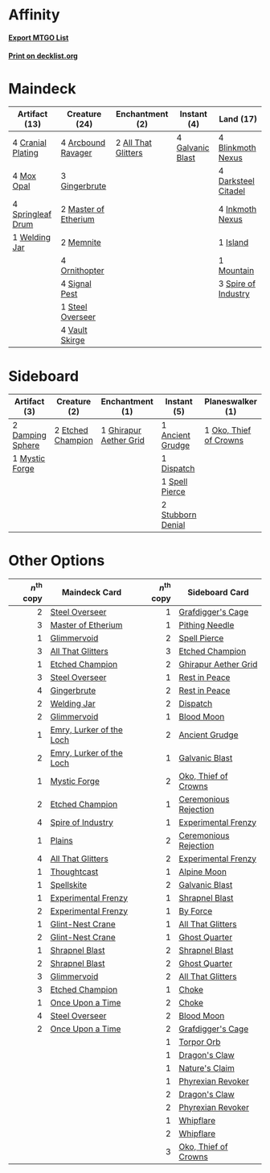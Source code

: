 # Affinity

#### [Export MTGO List](../collection/Affinity/Affinity.txt)
#### [Print on decklist.org](http://decklist.org/?deckmain=2%09All%20That%20Glitters%0A4%09Arcbound%20Ravager%0A4%09Blinkmoth%20Nexus%0A4%09Cranial%20Plating%0A4%09Darksteel%20Citadel%0A4%09Galvanic%20Blast%0A3%09Gingerbrute%0A4%09Inkmoth%20Nexus%0A1%09Island%0A2%09Master%20of%20Etherium%0A2%09Memnite%0A1%09Mountain%0A4%09Mox%20Opal%0A4%09Ornithopter%0A4%09Signal%20Pest%0A3%09Spire%20of%20Industry%0A4%09Springleaf%20Drum%0A1%09Steel%20Overseer%0A4%09Vault%20Skirge%0A1%09Welding%20Jar&deckside=1%09Ancient%20Grudge%0A2%09Damping%20Sphere%0A1%09Dispatch%0A2%09Etched%20Champion%0A1%09Ghirapur%20Aether%20Grid%0A1%09Mystic%20Forge%0A1%09Oko,%20Thief%20of%20Crowns%0A1%09Spell%20Pierce%0A2%09Stubborn%20Denial%0A2%09Thoughtseize%0A1%09Wear%20/%20Tear)
# Maindeck

|                                       Artifact (13)                                        |                                         Creature (24)                                         |                                       Enchantment (2)                                        |                                        Instant (4)                                        |                                          Land (17)                                           |
|--------------------------------------------------------------------------------------------|-----------------------------------------------------------------------------------------------|----------------------------------------------------------------------------------------------|-------------------------------------------------------------------------------------------|----------------------------------------------------------------------------------------------|
|4 [Cranial Plating](http://gatherer.wizards.com/Pages/Card/Details.aspx?multiverseid=51184) |4 [Arcbound Ravager](http://gatherer.wizards.com/Pages/Card/Details.aspx?multiverseid=50943)   |2 [All That Glitters](http://gatherer.wizards.com/Pages/Card/Details.aspx?multiverseid=472964)|4 [Galvanic Blast](http://gatherer.wizards.com/Pages/Card/Details.aspx?multiverseid=442781)|4 [Blinkmoth Nexus](http://gatherer.wizards.com/Pages/Card/Details.aspx?multiverseid=39439)   |
|4 [Mox Opal](http://gatherer.wizards.com/Pages/Card/Details.aspx?multiverseid=397719)       |3 [Gingerbrute](http://gatherer.wizards.com/Pages/Card/Details.aspx?multiverseid=473181)       |                                                                                              |                                                                                           |4 [Darksteel Citadel](http://gatherer.wizards.com/Pages/Card/Details.aspx?multiverseid=389479)|
|4 [Springleaf Drum](http://gatherer.wizards.com/Pages/Card/Details.aspx?multiverseid=378534)|2 [Master of Etherium](http://gatherer.wizards.com/Pages/Card/Details.aspx?multiverseid=175114)|                                                                                              |                                                                                           |4 [Inkmoth Nexus](http://gatherer.wizards.com/Pages/Card/Details.aspx?multiverseid=213731)    |
|1 [Welding Jar](http://gatherer.wizards.com/Pages/Card/Details.aspx?multiverseid=48328)     |2 [Memnite](http://gatherer.wizards.com/Pages/Card/Details.aspx?multiverseid=194078)           |                                                                                              |                                                                                           |1 [Island](http://gatherer.wizards.com/Pages/Card/Details.aspx?multiverseid=439857)           |
|                                                                                            |4 [Ornithopter](http://gatherer.wizards.com/Pages/Card/Details.aspx?multiverseid=129665)       |                                                                                              |                                                                                           |1 [Mountain](http://gatherer.wizards.com/Pages/Card/Details.aspx?multiverseid=439859)         |
|                                                                                            |4 [Signal Pest](http://gatherer.wizards.com/Pages/Card/Details.aspx?multiverseid=213773)       |                                                                                              |                                                                                           |3 [Spire of Industry](http://gatherer.wizards.com/Pages/Card/Details.aspx?multiverseid=423851)|
|                                                                                            |1 [Steel Overseer](http://gatherer.wizards.com/Pages/Card/Details.aspx?multiverseid=222714)    |                                                                                              |                                                                                           |                                                                                              |
|                                                                                            |4 [Vault Skirge](http://gatherer.wizards.com/Pages/Card/Details.aspx?multiverseid=217984)      |                                                                                              |                                                                                           |                                                                                              |


# Sideboard

|                                       Artifact (3)                                        |                                        Creature (2)                                        |                                         Enchantment (1)                                         |                                        Instant (5)                                         |                                        Planeswalker (1)                                         |                                       Sorcery (2)                                       | Unknown (1) |
|-------------------------------------------------------------------------------------------|--------------------------------------------------------------------------------------------|-------------------------------------------------------------------------------------------------|--------------------------------------------------------------------------------------------|-------------------------------------------------------------------------------------------------|-----------------------------------------------------------------------------------------|-------------|
|2 [Damping Sphere](http://gatherer.wizards.com/Pages/Card/Details.aspx?multiverseid=443101)|2 [Etched Champion](http://gatherer.wizards.com/Pages/Card/Details.aspx?multiverseid=397710)|1 [Ghirapur Aether Grid](http://gatherer.wizards.com/Pages/Card/Details.aspx?multiverseid=398517)|1 [Ancient Grudge](http://gatherer.wizards.com/Pages/Card/Details.aspx?multiverseid=235600) |1 [Oko, Thief of Crowns](http://gatherer.wizards.com/Pages/Card/Details.aspx?multiverseid=473159)|2 [Thoughtseize](http://gatherer.wizards.com/Pages/Card/Details.aspx?multiverseid=438676)|1 Wear / Tear|
|1 [Mystic Forge](http://gatherer.wizards.com/Pages/Card/Details.aspx?multiverseid=466987)  |                                                                                            |                                                                                                 |1 [Dispatch](http://gatherer.wizards.com/Pages/Card/Details.aspx?multiverseid=397781)       |                                                                                                 |                                                                                         |             |
|                                                                                           |                                                                                            |                                                                                                 |1 [Spell Pierce](http://gatherer.wizards.com/Pages/Card/Details.aspx?multiverseid=425876)   |                                                                                                 |                                                                                         |             |
|                                                                                           |                                                                                            |                                                                                                 |2 [Stubborn Denial](http://gatherer.wizards.com/Pages/Card/Details.aspx?multiverseid=386673)|                                                                                                 |                                                                                         |             |


# Other Options

|*n*<sup>th</sup> copy|                                           Maindeck Card                                           |*n*<sup>th</sup> copy|                                         Sideboard Card                                         |
|--------------------:|---------------------------------------------------------------------------------------------------|--------------------:|------------------------------------------------------------------------------------------------|
|                    2|[Steel Overseer](http://gatherer.wizards.com/Pages/Card/Details.aspx?multiverseid=222714)          |                    1|[Grafdigger's Cage](http://gatherer.wizards.com/Pages/Card/Details.aspx?multiverseid=278452)    |
|                    3|[Master of Etherium](http://gatherer.wizards.com/Pages/Card/Details.aspx?multiverseid=175114)      |                    1|[Pithing Needle](http://gatherer.wizards.com/Pages/Card/Details.aspx?multiverseid=129526)       |
|                    1|[Glimmervoid](http://gatherer.wizards.com/Pages/Card/Details.aspx?multiverseid=370425)             |                    2|[Spell Pierce](http://gatherer.wizards.com/Pages/Card/Details.aspx?multiverseid=425876)         |
|                    3|[All That Glitters](http://gatherer.wizards.com/Pages/Card/Details.aspx?multiverseid=472964)       |                    3|[Etched Champion](http://gatherer.wizards.com/Pages/Card/Details.aspx?multiverseid=397710)      |
|                    1|[Etched Champion](http://gatherer.wizards.com/Pages/Card/Details.aspx?multiverseid=397710)         |                    2|[Ghirapur Aether Grid](http://gatherer.wizards.com/Pages/Card/Details.aspx?multiverseid=398517) |
|                    3|[Steel Overseer](http://gatherer.wizards.com/Pages/Card/Details.aspx?multiverseid=222714)          |                    1|[Rest in Peace](http://gatherer.wizards.com/Pages/Card/Details.aspx?multiverseid=442021)        |
|                    4|[Gingerbrute](http://gatherer.wizards.com/Pages/Card/Details.aspx?multiverseid=473181)             |                    2|[Rest in Peace](http://gatherer.wizards.com/Pages/Card/Details.aspx?multiverseid=442021)        |
|                    2|[Welding Jar](http://gatherer.wizards.com/Pages/Card/Details.aspx?multiverseid=48328)              |                    2|[Dispatch](http://gatherer.wizards.com/Pages/Card/Details.aspx?multiverseid=397781)             |
|                    2|[Glimmervoid](http://gatherer.wizards.com/Pages/Card/Details.aspx?multiverseid=370425)             |                    1|[Blood Moon](http://gatherer.wizards.com/Pages/Card/Details.aspx?multiverseid=45386)            |
|                    1|[Emry, Lurker of the Loch](http://gatherer.wizards.com/Pages/Card/Details.aspx?multiverseid=473005)|                    2|[Ancient Grudge](http://gatherer.wizards.com/Pages/Card/Details.aspx?multiverseid=235600)       |
|                    2|[Emry, Lurker of the Loch](http://gatherer.wizards.com/Pages/Card/Details.aspx?multiverseid=473005)|                    1|[Galvanic Blast](http://gatherer.wizards.com/Pages/Card/Details.aspx?multiverseid=442781)       |
|                    1|[Mystic Forge](http://gatherer.wizards.com/Pages/Card/Details.aspx?multiverseid=466987)            |                    2|[Oko, Thief of Crowns](http://gatherer.wizards.com/Pages/Card/Details.aspx?multiverseid=473159) |
|                    2|[Etched Champion](http://gatherer.wizards.com/Pages/Card/Details.aspx?multiverseid=397710)         |                    1|[Ceremonious Rejection](http://gatherer.wizards.com/Pages/Card/Details.aspx?multiverseid=417613)|
|                    4|[Spire of Industry](http://gatherer.wizards.com/Pages/Card/Details.aspx?multiverseid=423851)       |                    1|[Experimental Frenzy](http://gatherer.wizards.com/Pages/Card/Details.aspx?multiverseid=452849)  |
|                    1|[Plains](http://gatherer.wizards.com/Pages/Card/Details.aspx?multiverseid=439856)                  |                    2|[Ceremonious Rejection](http://gatherer.wizards.com/Pages/Card/Details.aspx?multiverseid=417613)|
|                    4|[All That Glitters](http://gatherer.wizards.com/Pages/Card/Details.aspx?multiverseid=472964)       |                    2|[Experimental Frenzy](http://gatherer.wizards.com/Pages/Card/Details.aspx?multiverseid=452849)  |
|                    1|[Thoughtcast](http://gatherer.wizards.com/Pages/Card/Details.aspx?multiverseid=222732)             |                    1|[Alpine Moon](http://gatherer.wizards.com/Pages/Card/Details.aspx?multiverseid=447264)          |
|                    1|[Spellskite](http://gatherer.wizards.com/Pages/Card/Details.aspx?multiverseid=397743)              |                    2|[Galvanic Blast](http://gatherer.wizards.com/Pages/Card/Details.aspx?multiverseid=442781)       |
|                    1|[Experimental Frenzy](http://gatherer.wizards.com/Pages/Card/Details.aspx?multiverseid=452849)     |                    1|[Shrapnel Blast](http://gatherer.wizards.com/Pages/Card/Details.aspx?multiverseid=442784)       |
|                    2|[Experimental Frenzy](http://gatherer.wizards.com/Pages/Card/Details.aspx?multiverseid=452849)     |                    1|[By Force](http://gatherer.wizards.com/Pages/Card/Details.aspx?multiverseid=426825)             |
|                    1|[Glint-Nest Crane](http://gatherer.wizards.com/Pages/Card/Details.aspx?multiverseid=417623)        |                    1|[All That Glitters](http://gatherer.wizards.com/Pages/Card/Details.aspx?multiverseid=472964)    |
|                    2|[Glint-Nest Crane](http://gatherer.wizards.com/Pages/Card/Details.aspx?multiverseid=417623)        |                    1|[Ghost Quarter](http://gatherer.wizards.com/Pages/Card/Details.aspx?multiverseid=389534)        |
|                    1|[Shrapnel Blast](http://gatherer.wizards.com/Pages/Card/Details.aspx?multiverseid=442784)          |                    2|[Shrapnel Blast](http://gatherer.wizards.com/Pages/Card/Details.aspx?multiverseid=442784)       |
|                    2|[Shrapnel Blast](http://gatherer.wizards.com/Pages/Card/Details.aspx?multiverseid=442784)          |                    2|[Ghost Quarter](http://gatherer.wizards.com/Pages/Card/Details.aspx?multiverseid=389534)        |
|                    3|[Glimmervoid](http://gatherer.wizards.com/Pages/Card/Details.aspx?multiverseid=370425)             |                    2|[All That Glitters](http://gatherer.wizards.com/Pages/Card/Details.aspx?multiverseid=472964)    |
|                    3|[Etched Champion](http://gatherer.wizards.com/Pages/Card/Details.aspx?multiverseid=397710)         |                    1|[Choke](http://gatherer.wizards.com/Pages/Card/Details.aspx?multiverseid=45431)                 |
|                    1|[Once Upon a Time](http://gatherer.wizards.com/Pages/Card/Details.aspx?multiverseid=473131)        |                    2|[Choke](http://gatherer.wizards.com/Pages/Card/Details.aspx?multiverseid=45431)                 |
|                    4|[Steel Overseer](http://gatherer.wizards.com/Pages/Card/Details.aspx?multiverseid=222714)          |                    2|[Blood Moon](http://gatherer.wizards.com/Pages/Card/Details.aspx?multiverseid=45386)            |
|                    2|[Once Upon a Time](http://gatherer.wizards.com/Pages/Card/Details.aspx?multiverseid=473131)        |                    2|[Grafdigger's Cage](http://gatherer.wizards.com/Pages/Card/Details.aspx?multiverseid=278452)    |
|                     |                                                                                                   |                    1|[Torpor Orb](http://gatherer.wizards.com/Pages/Card/Details.aspx?multiverseid=233069)           |
|                     |                                                                                                   |                    1|[Dragon's Claw](http://gatherer.wizards.com/Pages/Card/Details.aspx?multiverseid=129527)        |
|                     |                                                                                                   |                    1|[Nature's Claim](http://gatherer.wizards.com/Pages/Card/Details.aspx?multiverseid=382316)       |
|                     |                                                                                                   |                    1|[Phyrexian Revoker](http://gatherer.wizards.com/Pages/Card/Details.aspx?multiverseid=383343)    |
|                     |                                                                                                   |                    2|[Dragon's Claw](http://gatherer.wizards.com/Pages/Card/Details.aspx?multiverseid=129527)        |
|                     |                                                                                                   |                    2|[Phyrexian Revoker](http://gatherer.wizards.com/Pages/Card/Details.aspx?multiverseid=383343)    |
|                     |                                                                                                   |                    1|[Whipflare](http://gatherer.wizards.com/Pages/Card/Details.aspx?multiverseid=389744)            |
|                     |                                                                                                   |                    2|[Whipflare](http://gatherer.wizards.com/Pages/Card/Details.aspx?multiverseid=389744)            |
|                     |                                                                                                   |                    3|[Oko, Thief of Crowns](http://gatherer.wizards.com/Pages/Card/Details.aspx?multiverseid=473159) |

